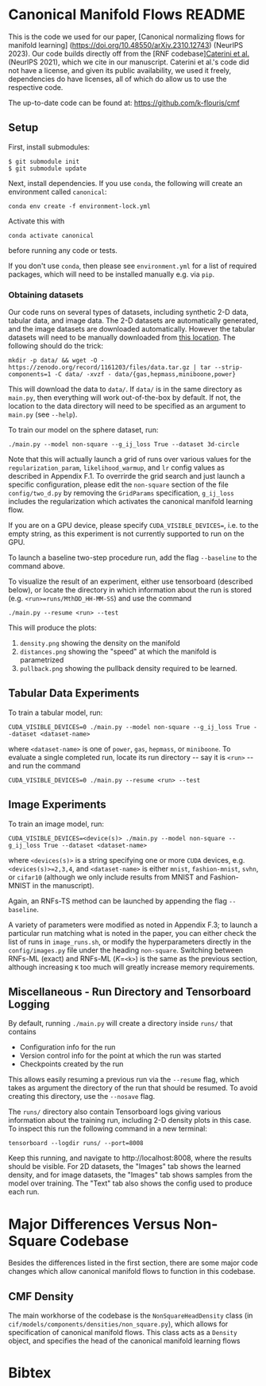 # Canonical Manifold Flows README

This is the code we used for our paper, [Canonical normalizing flows for manifold learning]
(https://doi.org/10.48550/arXiv.2310.12743) (NeurIPS 2023).  Our code builds directly off   from the [RNF codebase][Caterini et al.](https://doi.org/10.48550/arXiv.2310.12743) (NeurIPS 2021), which we cite in our manuscript. Caterini et al.'s code did not have a license, and given its public availability, we used it freely, dependencies do have licenses, all of which do allow us to use the respective code.

The up-to-date code can be found at: https://github.com/k-flouris/cmf

## Setup

First, install submodules:

    $ git submodule init
    $ git submodule update

Next, install dependencies. If you use `conda`, the following will create an environment called `canonical`:

    conda env create -f environment-lock.yml

Activate this with

    conda activate canonical

before running any code or tests.

If you don't use `conda`, then please see `environment.yml` for a list of required packages, which will need to be installed manually e.g. via `pip`.

### Obtaining datasets

Our code runs on several types of datasets, including synthetic 2-D data, tabular data, and image data. The 2-D datasets are automatically generated, and the image datasets are downloaded automatically. However the tabular datasets will need to be manually downloaded from [this location](https://zenodo.org/record/1161203). The following should do the trick:

    mkdir -p data/ && wget -O - https://zenodo.org/record/1161203/files/data.tar.gz | tar --strip-components=1 -C data/ -xvzf - data/{gas,hepmass,miniboone,power}

This will download the data to `data/`. If `data/` is in the same directory as `main.py`, then everything will work out-of-the-box by default. If not, the location to the data directory will need to be specified as an argument to `main.py` (see `--help`).



To train our model on the sphere dataset, run:

    ./main.py --model non-square --g_ij_loss True --dataset 3d-circle 
 
Note that this will actually launch a grid of runs over various values for the `regularization_param`, `likelihood_warmup`, and `lr` config values as described in Appendix F.1. To overrirde the grid search and just launch a specific configuration, please edit the `non-square` section of the file `config/two_d.py` by removing the `GridParams` specification, `g_ij_loss` includes the regularization which activates the canonical manifold learning flow. 

If you are on a GPU device, please specify `CUDA_VISIBLE_DEVICES=`, i.e. to the empty string, as this experiment is not currently supported to run on the GPU.

To launch a baseline two-step procedure run, add the flag `--baseline` to the command above.

To visualize the result of an experiment, either use tensorboard (described below), or locate the directory in which information about the run is stored (e.g. `<run>=runs/MthDD_HH-MM-SS`) and use the command

    ./main.py --resume <run> --test

This will produce the plots:
1. `density.png` showing the density on the manifold
2. `distances.png` showing the "speed" at which the manifold is parametrized
3. `pullback.png` showing the pullback density required to be learned.

## Tabular Data Experiments

To train a tabular model, run:

    CUDA_VISIBLE_DEVICES=0 ./main.py --model non-square --g_ij_loss True --dataset <dataset-name>

where `<dataset-name>` is one of `power`, `gas`, `hepmass`, or `miniboone`.
To evaluate a single completed run, locate its run directory -- say it is `<run>` -- and run the command

    CUDA_VISIBLE_DEVICES=0 ./main.py --resume <run> --test



## Image Experiments

To train an image model, run:

    CUDA_VISIBLE_DEVICES=<device(s)> ./main.py --model non-square --g_ij_loss True --dataset <dataset-name>

where `<devices(s)>` is a string specifying one or more `CUDA` devices, e.g. `<devices(s)>=2,3,4`, and `<dataset-name>` is either `mnist`, `fashion-mnist`, `svhn`, or `cifar10` (although we only include results from MNIST and Fashion-MNIST in the manuscript).

Again, an RNFs-TS method can be launched by appending the flag `--baseline`.

A variety of parameters were modified as noted in Appendix F.3; to launch a particular run matching what is noted in the paper, you can either check the list of runs in `image_runs.sh`, or modify the hyperparameters directly in the `config/images.py` file under the heading `non-square`. Switching between RNFs-ML (exact) and RNFs-ML ($K=$`<k>`) is the same as the previous section, although increasing `K` too much will greatly increase memory requirements.

## Miscellaneous - Run Directory and Tensorboard Logging

By default, running `./main.py` will create a directory inside `runs/` that contains

- Configuration info for the run
- Version control info for the point at which the run was started
- Checkpoints created by the run

This allows easily resuming a previous run via the `--resume` flag, which takes as argument the directory of the run that should be resumed.
To avoid creating this directory, use the `--nosave` flag.

The `runs/` directory also contain Tensorboard logs giving various information about the training run, including 2-D density plots in this case. To inspect this run the following command in a new terminal:

    tensorboard --logdir runs/ --port=8008

Keep this running, and navigate to http://localhost:8008, where the results should be visible.
For 2D datasets, the "Images" tab shows the learned density, and for image datasets, the "Images" tab shows samples from the model over training.
The "Text" tab also shows the config used to produce each run.

# Major Differences Versus Non-Square Codebase

Besides the differences listed in the first section, there are some major code changes which allow canonical manifold flows to function in this codebase.

## CMF Density

The main workhorse of the codebase is the `NonSquareHeadDensity` class (in `cif/models/components/densities/non_square.py`), which allows for specification of canonical manifold flows. This class acts as a `Density` object, and specifies the head of the canonical manifold learning flows

# Bibtex

